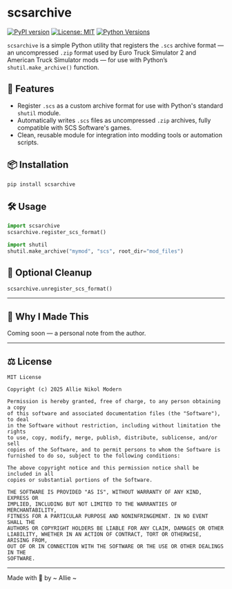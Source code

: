 # scsarchive

[![PyPI version](https://badge.fury.io/py/scsarchive.svg)](https://pypi.org/project/scsarchive/1.0.3)
[![License: MIT](https://img.shields.io/badge/License-MIT-yellow.svg)](https://opensource.org/licenses/MIT)
[![Python Versions](https://img.shields.io/pypi/pyversions/scsarchive)](https://pypi.org/project/scsarchive/)

`scsarchive` is a simple Python utility that registers the `.scs` archive format — an uncompressed `.zip` format used by Euro Truck Simulator 2 and American Truck Simulator mods — for use with Python’s `shutil.make_archive()` function.

## 🚀 Features

- Register `.scs` as a custom archive format for use with Python's standard `shutil` module.
- Automatically writes `.scs` files as uncompressed `.zip` archives, fully compatible with SCS Software's games.
- Clean, reusable module for integration into modding tools or automation scripts.

## 📦 Installation

```bash
pip install scsarchive
```

## 🛠️ Usage

```python
import scsarchive
scsarchive.register_scs_format()

import shutil
shutil.make_archive("mymod", "scs", root_dir="mod_files")
```

## 🧼 Optional Cleanup

```python
scsarchive.unregister_scs_format()
```

---

## 🌟 Why I Made This

Coming soon — a personal note from the author.

---

## ⚖️ License

```plaintext
MIT License

Copyright (c) 2025 Allie Nikol Modern

Permission is hereby granted, free of charge, to any person obtaining a copy
of this software and associated documentation files (the "Software"), to deal
in the Software without restriction, including without limitation the rights
to use, copy, modify, merge, publish, distribute, sublicense, and/or sell
copies of the Software, and to permit persons to whom the Software is
furnished to do so, subject to the following conditions:

The above copyright notice and this permission notice shall be included in all
copies or substantial portions of the Software.

THE SOFTWARE IS PROVIDED "AS IS", WITHOUT WARRANTY OF ANY KIND, EXPRESS OR
IMPLIED, INCLUDING BUT NOT LIMITED TO THE WARRANTIES OF MERCHANTABILITY,
FITNESS FOR A PARTICULAR PURPOSE AND NONINFRINGEMENT. IN NO EVENT SHALL THE
AUTHORS OR COPYRIGHT HOLDERS BE LIABLE FOR ANY CLAIM, DAMAGES OR OTHER
LIABILITY, WHETHER IN AN ACTION OF CONTRACT, TORT OR OTHERWISE, ARISING FROM,
OUT OF OR IN CONNECTION WITH THE SOFTWARE OR THE USE OR OTHER DEALINGS IN THE
SOFTWARE.
```

---

Made with 💖 by ~ Allie ~
